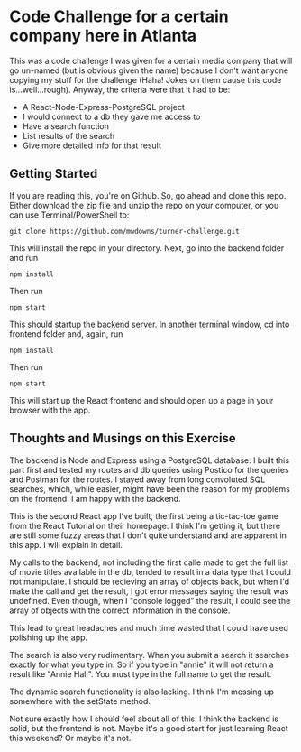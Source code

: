 Code Challenge for a certain company here in Atlanta
====================================================

This was a code challenge I was given for a certain media company that will go un-named (but is obvious given the name) because I don't want anyone copying my stuff for the challenge (Haha! Jokes on them cause this code is...well...rough). Anyway, the criteria were that it had to be:

+ A React-Node-Express-PostgreSQL project
+ I would connect to a db they gave me access to
+ Have a search function
+ List results of the search
+ Give more detailed info for that result

Getting Started
-----------------

If you are reading this, you're on Github. So, go ahead and clone this repo. Either download the zip file and unzip the repo on your computer, or you can use Terminal/PowerShell to:

```git clone https://github.com/mwdowns/turner-challenge.git```

This will install the repo in your directory. Next, go into the backend folder and run

```npm install```

Then run 

```npm start```

This should startup the backend server. In another terminal window, cd into frontend folder and, again, run 

```npm install```

Then run

```npm start```

This will start up the React frontend and should open up a page in your browser with the app.

Thoughts and Musings on this Exercise
-------------------------------------

The backend is Node and Express using a PostgreSQL database. I built this part first and tested my routes and db queries using Postico for the queries and Postman for the routes. I stayed away from long convoluted SQL searches, which, while easier, might have been the reason for my problems on the frontend. I am happy with the backend.

This is the second React app I've built, the first being a tic-tac-toe game from the React Tutorial on their homepage. I think I'm getting it, but there are still some fuzzy areas that I don't quite understand and are apparent in this app. I will explain in detail.

My calls to the backend, not including the first calle made to get the full list of movie titles available in the db, tended to result in a data type that I could not manipulate. I should be recieving an array of objects back, but when I'd make the call and get the result, I got error messages saying the result was undefined. Even though, when I "console logged" the result, I could see the array of objects with the correct information in the console.

This lead to great headaches and much time wasted that I could have used polishing up the app.

The search is also very rudimentary. When you submit a search it searches exactly for what you type in. So if you type in "annie" it will not return a result like "Annie Hall". You must type in the full name to get the result.

The dynamic search functionality is also lacking. I think I'm messing up somewhere with the setState method.

Not sure exactly how I should feel about all of this. I think the backend is solid, but the frontend is not. Maybe it's a good start for just learning React this weekend? Or maybe it's not.
